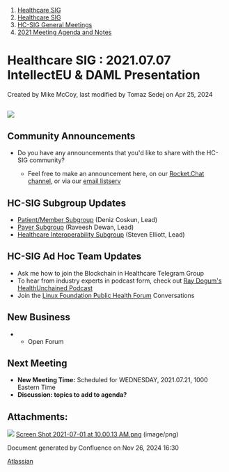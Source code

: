 1. [Healthcare SIG](index.html)
2. [Healthcare SIG](Healthcare-SIG_20545573.html)
3. [HC-SIG General Meetings](HC-SIG-General-Meetings_20545763.html)
4. [2021 Meeting Agenda and Notes](2021-Meeting-Agenda-and-Notes_20556147.html)

# Healthcare SIG : 2021.07.07 IntellectEU &amp; DAML Presentation

Created by Mike McCoy, last modified by Tomaz Sedej on Apr 25, 2024

## **![](attachments/20555008/20563699.png?height=400)**

## **Community Announcements**

- Do you have any announcements that you'd like to share with the HC-SIG community?
  
  - Feel free to make an announcement here, on our [Rocket.Chat channel](https://chat.hyperledger.org/channel/healthcare-sig), or via our [email listserv](https://lists.hyperledger.org/g/healthcare-sig)

## **HC-SIG Subgroup Updates**

- [Patient/Member Subgroup](https://lf-hyperledger.atlassian.net/wiki/display/HCSIG/HC-SIG+-+Patient+Subgroup) (Deniz Coskun, Lead)
- [Payer Subgroup](https://lf-hyperledger.atlassian.net/wiki/display/HCSIG/HC-SIG+-+Payer+Subgroup) (Raveesh Dewan, Lead)
- [Healthcare Interoperability Subgroup](https://lf-hyperledger.atlassian.net/wiki/display/HCSIG/HC-SIG+-+Healthcare+Interoperability+Subgroup) (Steven Elliott, Lead)

## **HC-SIG Ad Hoc Team Updates**

- Ask me how to join the Blockchain in Healthcare Telegram Group
- To hear from industry experts in podcast form, check out [Ray Dogum's HealthUnchained Podcast](https://healthunchained.org/)
- Join the [Linux Foundation Public Health Forum](https://www.lfph.io/) Conversations

## **New Business**

- - Open Forum

## **Next Meeting**

- **New Meeting Time:** Scheduled for WEDNESDAY, 2021.07.21, 1000 Eastern Time
- **Discussion: topics to add to agenda?**

## Attachments:

![](images/icons/bullet_blue.gif) [Screen Shot 2021-07-01 at 10.00.13 AM.png](attachments/20555008/20563699.png) (image/png)

Document generated by Confluence on Nov 26, 2024 16:30

[Atlassian](http://www.atlassian.com/)
